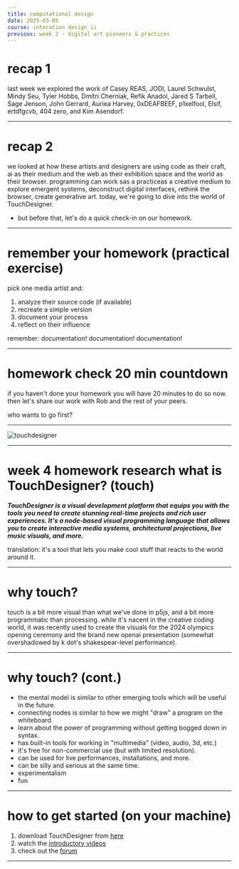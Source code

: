 ```yaml
---
title: computational design
date: 2025-03-05
course: interation design ii
previous: week 2 - digital art pioneers & practices
---
```

# recap 1

last week we explored the work of Casey REAS, JODI, Laurel Schwulst, Mindy Seu, Tyler Hobbs, Dmitri Cherniak, Refik Anadol,  Jared S Tarbell, Sage Jenson, John Gerrard, Auriea Harvey, 0xDEAFBEEF, p1xelfool, Elsif, ertdfgcvb, 404 zero, and Kim Asendorf.

---
# recap 2

we looked at how these artists and designers are using code as their craft, ai as their medium and the web as their exhibition space and the world as their browser. programming can work sas a practiceas a creative medium to explore emergent systems, deconstruct digital interfaces, rethink the browser, create generative art. today, we're going to dive into the world of TouchDesigner.

- but before that, let's do a quick check-in on our homework.

---
# remember your homework (practical exercise)

pick one media artist and:
1. analyze their source code (if available)
2. recreate a simple version
3. document your process
4. reflect on their influence

remember: documentation! documentation! documentation!


---
# homework check 20 min countdown

if you haven't done  your homework you will have 20 minutes to do so now.
then let's share our work with Rob and the rest of your peers. 


who wants to go first?

---


![touchdesigner](https://scontent.fakl1-3.fna.fbcdn.net/v/t39.30808-6/476119608_1030228592483186_6977863326929176294_n.jpg?_nc_cat=105&ccb=1-7&_nc_sid=cc71e4&_nc_ohc=HuCax5xbQaEQ7kNvgHHDc2L&_nc_oc=AdhcbPOXyBWs-kzg3HA0wRr60oruS8KL6wsLHGliPxIm5BPzH5DgacObo0RwnD4eLPlDoRCe_IHyXQlmKpl_-ll8&_nc_zt=23&_nc_ht=scontent.fakl1-3.fna&_nc_gid=AFC3uCT57yddkwFcuSGL15Z&oh=00_AYCo9-t1E9Yxuezh8j3z-H7zefh17_J3_YlIk8TT4k9B1Q&oe=67C6F19F)

---

# week 4 homework research what is TouchDesigner? (touch)

***TouchDesigner is a visual development platform that equips you with the tools you need to create stunning real-time projects and rich user experiences. It's a node-based visual programming language that allows you to create interactive media systems, architectural projections, live music visuals, and more.***

translation: it's a tool that lets you make cool stuff that reacts to the world around it.

---
# why touch?

touch is a bit more visual than what we've done in p5js, and a bit more programmatic than processing. while it's nacent in the creative coding world, it was recently used to create the visuals for the 2024 olympics opening ceremony and the brand new openai presentation (somewhat overshadowed by k dot's shakespear-level performance).

---
# why touch? (cont.)

- the mental model is similar to other emerging tools which will be useful in the future.
- connecting nodes is similar to how we might "draw" a program on the whiteboard. 
- learn about the power of programming without getting bogged down in syntax.
- has built-in tools for working in "multimedia" (video, audio, 3d, etc.)
- it's free for non-commercial use (but with limited resolution).
- can be used for live performances, installations, and more.
- can be silly and serious at the same time.
- experimentalism
- fun


---

# how to get started (on your machine)

1. download TouchDesigner from [here](https://derivative.ca/download)
2. watch the [introductory videos](https://derivative.ca/community)
3. check out the [forum](https://forum.derivative.ca/)

---



